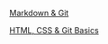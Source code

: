  <a href ="https://artiom-web.github.io/rsschool-cv/">Markdown & Git</a>
<p> <a href = "https://github.com/Artiom-web/rsschool-cv/blob/rsschool-cv-html/">HTML, CSS & Git Basics</a></p>
